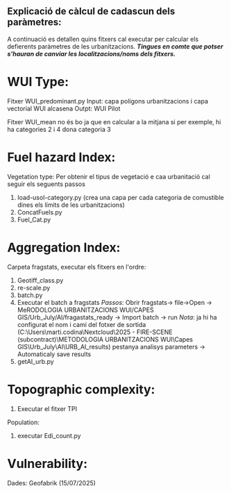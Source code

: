 ## Explicació de càlcul de cadascun dels paràmetres:

A continuació es detallen quins fitxers cal executar per calcular els defierents paràmetres de les urbanitzacions. **_Tingues en comte que potser s'hauran de canviar les localitzacions/noms dels fitxers._** 

# WUI Type:
   Fitxer WUI_predominant.py 
   Input: capa polígons urbanitzacions i capa vectorial WUI alcasena
   Outpt: WUI Pilot

   Fitxer WUI_mean no és bo ja que en calcular a la mitjana si per exemple, hi ha categories 2 i 4 dona categoria 3
   
# Fuel hazard Index:
Vegetation type:
Per obtenir el tipus de vegetació e caa urbanitació cal seguir els seguents passos
1) load-usol-category.py (crea una capa per cada categoria de comustible dines els límits de les urbanitzacions)
2) ConcatFuels.py
3) Fuel_Cat.py
  
# Aggregation Index:
Carpeta fragstats, executar els fitxers en l'ordre:
1) Geotiff_class.py
2) re-scale.py
3) batch.py
4) Executar el batch a fragstats
   *Passos*: Obrir fragstats-> file->Open -> MeRODOLOGIA URBANITZACIONS WUI/CAPES GIS/Urb_July/AI/fragastats_ready -> Import batch -> run
   *Nota*: ja hi ha configurat el nom i camí del fotxer de sortida (C:\Users\marti.codina\Nextcloud\2025 - FIRE-SCENE (subcontract)\METODOLOGIA URBANITZACIONS WUI\Capes GIS\Urb_July\AI\URB_AI_results) pestanya analisys parameters -> Automaticaly save results
5) getAI_urb.py


# Topographic complexity:
1) Executar el fitxer TPI

Population:
1) executar Edi_count.py

# Vulnerability:
Dades: Geofabrik (15/07/2025)  
